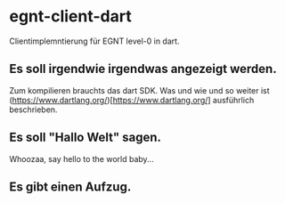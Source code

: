 # egnt-client-dart

Clientimplemntierung für EGNT level-0 in dart.


## Es soll irgendwie irgendwas angezeigt werden.

Zum kompilieren brauchts das dart SDK.
Was und wie und so weiter ist (https://www.dartlang.org/)[https://www.dartlang.org/] ausführlich beschrieben.


## Es soll "Hallo Welt" sagen.

Whoozaa, say hello to the world baby...



## Es gibt einen Aufzug.



